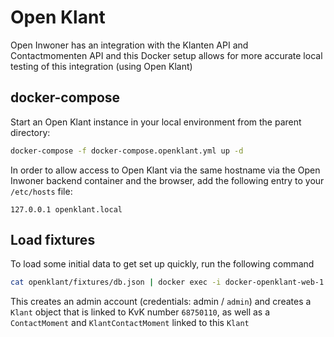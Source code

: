 # Open Klant

Open Inwoner has an integration with the Klanten API and Contactmomenten API and this Docker
setup allows for more accurate local testing of this integration (using Open Klant)

## docker-compose

Start an Open Klant instance in your local environment from the parent directory:

```bash
docker-compose -f docker-compose.openklant.yml up -d
```

In order to allow access to Open Klant via the same hostname via the Open Inwoner backend
container and the browser, add the following entry to your `/etc/hosts` file:

```
127.0.0.1 openklant.local
```

## Load fixtures

To load some initial data to get set up quickly, run the following command

```bash
cat openklant/fixtures/db.json | docker exec -i docker-openklant-web-1 src/manage.py loaddata --format=json -
```

This creates an admin account (credentials: admin / `admin`) and creates a `Klant` object that is linked to
KvK number `68750110`, as well as a `ContactMoment` and `KlantContactMoment` linked to this `Klant`
